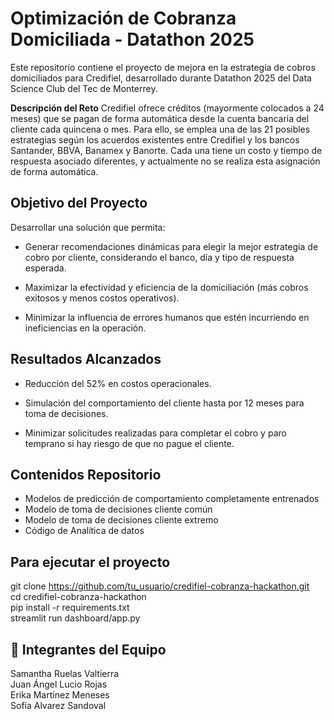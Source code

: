 # Optimización de Cobranza Domiciliada - Datathon 2025
Este repositorio contiene el proyecto de mejora en la estrategia de cobros domiciliados para Credifiel, desarrollado durante Datathon 2025 del Data Science Club del Tec de Monterrey.

**Descripción del Reto**
Credifiel ofrece créditos (mayormente colocados a 24 meses) que se pagan de forma automática desde la cuenta bancaria del cliente cada quincena o mes. Para ello, se emplea una de las 21 posibles estrategias según los acuerdos existentes entre Credifiel y los bancos Santander, BBVA, Banamex y Banorte. Cada una tiene un costo y tiempo de respuesta asociado diferentes, y actualmente no se realiza esta asignación de forma automática.


## Objetivo del Proyecto
Desarrollar una solución que permita:

- Generar recomendaciones dinámicas para elegir la mejor estrategia de cobro por cliente, considerando el banco, día y tipo de respuesta esperada.

- Maximizar la efectividad y eficiencia de la domiciliación (más cobros exitosos y menos costos operativos).

- Minimizar la influencia de errores humanos que estén incurriendo en ineficiencias en la operación.


## Resultados Alcanzados
- Reducción del 52% en costos operacionales.

- Simulación del comportamiento del cliente hasta por 12 meses para toma de decisiones.

- Minimizar solicitudes realizadas para completar el cobro y paro temprano si hay riesgo de que no pague el cliente.


## Contenidos Repositorio
- Modelos de predicción de comportamiento completamente entrenados
- Modelo de toma de decisiones cliente común
- Modelo de toma de decisiones cliente extremo
- Código de Analítica de datos

## Para ejecutar el proyecto
git clone https://github.com/tu_usuario/credifiel-cobranza-hackathon.git  
cd credifiel-cobranza-hackathon  
pip install -r requirements.txt  
streamlit run dashboard/app.py  

## 🤝 Integrantes del Equipo
Samantha Ruelas Valtierra  
Juan Ángel Lucio Rojas  
Erika Martínez Meneses  
Sofia Alvarez Sandoval
